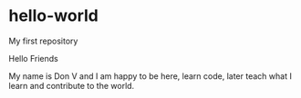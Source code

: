 # hello-world
My first repository

Hello Friends

My name is Don V and I am happy to be here, learn code, later teach what I learn and contribute to the world.
